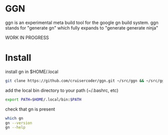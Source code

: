 # GGN

ggn is an experimental meta build tool for the google gn build system. 
ggn stands for "generate gn" which fully expands to "generate generate ninja" 

WORK IN PROGRESS

# Install

install gn in $HOME/.local

```bash
git clone https://github.com/cruisercoder/ggn.git ~/src/ggn && ~/src/ggn/install
```

add the local bin directory to your path (~/.bashrc, etc)

```bash
export PATH=$HOME/.local/bin:$PATH
```

check that gn is present

```bash
which gn
gn --version
gn --help
```

